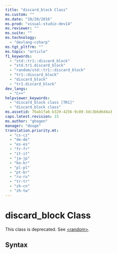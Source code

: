 ```yaml
---
title: "discard_block Class"
ms.custom: ""
ms.date: "10/20/2016"
ms.prod: "visual-studio-dev14"
ms.reviewer: ""
ms.suite: ""
ms.technology: 
  - "devlang-csharp"
ms.tgt_pltfrm: ""
ms.topic: "article"
f1_keywords: 
  - "std::tr1::discard_block"
  - "std.tr1.discard_block"
  - "random/std::tr1::discard_block"
  - "tr1::discard_block"
  - "discard_block"
  - "tr1.discard_block"
dev_langs: 
  - "C++"
helpviewer_keywords: 
  - "discard_block class [TR1]"
  - "discard_block class"
ms.assetid: 76ab1fa6-b329-4256-9c89-3dc3b6d6d4a3
caps.latest.revision: 15
ms.author: "ghogen"
manager: "douge"
translation.priority.mt: 
  - "cs-cz"
  - "de-de"
  - "es-es"
  - "fr-fr"
  - "it-it"
  - "ja-jp"
  - "ko-kr"
  - "pl-pl"
  - "pt-br"
  - "ru-ru"
  - "tr-tr"
  - "zh-cn"
  - "zh-tw"
---
```

# discard_block Class
This class is deprecated. See [\<random>](../Topic/%3Crandom%3E.md).  
  
## Syntax